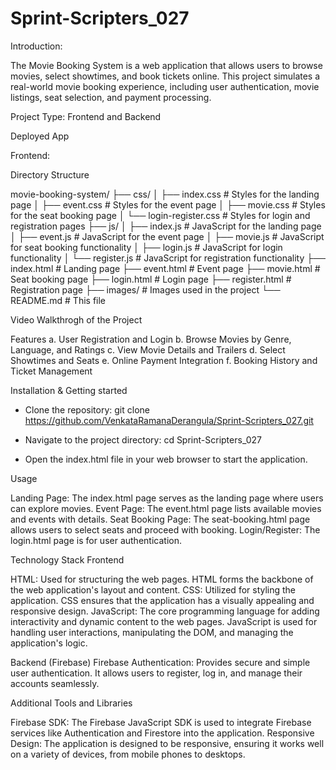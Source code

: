 # Sprint-Scripters_027

Introduction: 

The Movie Booking System is a web application that allows users to browse movies, select showtimes, and book tickets online. This project simulates a real-world movie booking experience, including user authentication, movie listings, seat selection, and payment processing.

Project Type:
Frontend and Backend

Deployed App

Frontend: 

Directory Structure

movie-booking-system/
├── css/
│   ├── index.css            # Styles for the landing page
│   ├── event.css            # Styles for the event page
│   ├── movie.css            # Styles for the seat booking page
│   └── login-register.css   # Styles for login and registration pages
├── js/
│   ├── index.js             # JavaScript for the landing page
│   ├── event.js             # JavaScript for the event page
│   ├── movie.js             # JavaScript for seat booking functionality
│   ├── login.js             # JavaScript for login functionality
│   └── register.js          # JavaScript for registration functionality
├── index.html               # Landing page
├── event.html               # Event page
├── movie.html               # Seat booking page
├── login.html               # Login page
├── register.html            # Registration page
├── images/                  # Images used in the project
└── README.md                # This file
           

Video Walkthrogh of the Project


Features
a. User Registration and Login
b. Browse Movies by Genre, Language, and Ratings
c. View Movie Details and Trailers
d. Select Showtimes and Seats
e. Online Payment Integration
f. Booking History and Ticket Management


Installation & Getting started

- Clone the repository:
  git clone https://github.com/VenkataRamanaDerangula/Sprint-Scripters_027.git

- Navigate to the project directory:
  cd Sprint-Scripters_027

- Open the index.html file in your web browser to start the application.


Usage

Landing Page: The index.html page serves as the landing page where users can explore movies.
Event Page: The event.html page lists available movies and events with details.
Seat Booking Page: The seat-booking.html page allows users to select seats and proceed with booking.
Login/Register: The login.html page is for user authentication.

Technology Stack
Frontend

HTML: Used for structuring the web pages. HTML forms the backbone of the web application's layout and content.
CSS: Utilized for styling the application. CSS ensures that the application has a visually appealing and responsive design.
JavaScript: The core programming language for adding interactivity and dynamic content to the web pages. JavaScript is used for handling user interactions, manipulating the DOM, and managing the application's logic.

Backend (Firebase)
Firebase Authentication: Provides secure and simple user authentication. It allows users to register, log in, and manage their accounts seamlessly.

Additional Tools and Libraries

Firebase SDK: The Firebase JavaScript SDK is used to integrate Firebase services like Authentication and Firestore into the application.
Responsive Design: The application is designed to be responsive, ensuring it works well on a variety of devices, from mobile phones to desktops.
